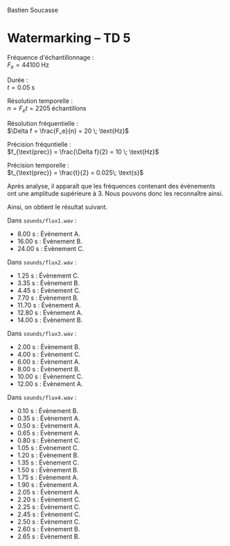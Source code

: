 Bastien Soucasse

# Watermarking – TD 5

Fréquence d'échantillonnage :\
$F_e = 44100 \; \text{Hz}$

Durée :\
$t = 0.05 \; \text{s}$

Résolution temporelle :\
$n = F_e t = 2205 \; \text{échantillons}$

Résolution fréquentielle :\
$\Delta f = \frac{F_e}{n} = 20 \; \text{Hz}$

Précision fréquntielle :\
$f_{\text{prec}} = \frac{\Delta f}{2} = 10 \; \text{Hz}$

Précision temporelle :\
$t_{\text{prec}} = \frac{t}{2} = 0.025\; \text{s}$

Après analyse, il apparaît que les fréquences contenant des évènements ont une amplitude supérieure à 3. Nous pouvons donc les reconnaître ainsi.

Ainsi, on obtient le résultat suivant.

Dans `sounds/flux1.wav` :
- 8.00 s : Évènement A.
- 16.00 s : Évènement B.
- 24.00 s : Évènement C.

Dans `sounds/flux2.wav` :
- 1.25 s : Évènement C.
- 3.35 s : Évènement B.
- 4.45 s : Évènement C.
- 7.70 s : Évènement B.
- 11.70 s : Évènement A.
- 12.80 s : Évènement A.
- 14.00 s : Évènement B.

Dans `sounds/flux3.wav` :
- 2.00 s : Évènement B.
- 4.00 s : Évènement C.
- 6.00 s : Évènement A.
- 8.00 s : Évènement B.
- 10.00 s : Évènement C.
- 12.00 s : Évènement A.

Dans `sounds/flux4.wav` :
- 0.10 s : Évènement B.
- 0.35 s : Évènement A.
- 0.50 s : Évènement A.
- 0.65 s : Évènement A.
- 0.80 s : Évènement C.
- 1.05 s : Évènement C.
- 1.20 s : Évènement B.
- 1.35 s : Évènement C.
- 1.50 s : Évènement B.
- 1.75 s : Évènement A.
- 1.90 s : Évènement A.
- 2.05 s : Évènement A.
- 2.20 s : Évènement C.
- 2.25 s : Évènement C.
- 2.45 s : Évènement C.
- 2.50 s : Évènement C.
- 2.60 s : Évènement B.
- 2.65 s : Évènement B.
